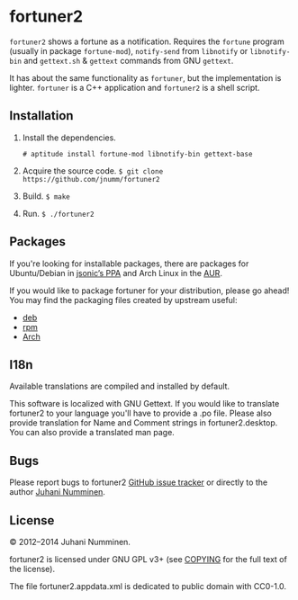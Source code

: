 fortuner2
=========

`fortuner2` shows a fortune as a notification. Requires the `fortune`
program (usually in package `fortune-mod`), `notify-send` from
`libnotify` or `libnotify-bin` and `gettext.sh` & `gettext` commands
from GNU `gettext`.

It has about the same functionality as `fortuner`, but the implementation
is lighter. `fortuner` is a C++ application and `fortuner2` is a shell
script.

Installation
------------

1.  Install the dependencies.

    `# aptitude install fortune-mod libnotify-bin gettext-base`

2.  Acquire the source code.
    `$ git clone https://github.com/jnumm/fortuner2`

3.  Build.
    `$ make`

4.  Run.
    `$ ./fortuner2`

Packages
--------
If you're looking for installable packages, there are packages for
Ubuntu/Debian in
[jsonic’s PPA](https://launchpad.net/~jsonic/+archive/ppa/)
and Arch Linux in the [AUR](https://aur.archlinux.org/packages/fortuner2/).

If you would like to package fortuner for your distribution, please go ahead!
You may find the packaging files created by upstream useful:
* [deb](http://bazaar.launchpad.net/~jsonic/+junk/fortuner2-ppa/files)
* [rpm](https://github.com/jnumm/fortuner2/blob/rpm/fortuner2.spec)
* [Arch](https://github.com/jnumm/fortuner2/tree/arch-pkg)

I18n
----
Available translations are compiled and installed by default.

This software is localized with GNU Gettext.
If you would like to translate fortuner2 to your language you'll have to
provide a .po file. Please also provide translation for Name and Comment
strings in fortuner2.desktop. You can also provide a translated man page.

Bugs
----
Please report bugs to fortuner2
[GitHub issue tracker](https://github.com/jnumm/fortuner2/issues) or
directly to the author [Juhani Numminen](mailto:juhaninumminen0@gmail.com).

License
-------
© 2012–2014 Juhani Numminen.

fortuner2 is licensed under GNU GPL v3+
(see [COPYING](https://github.com/jnumm/fortuner2/blob/master/COPYING)
for the full text of the license).

The file fortuner2.appdata.xml is dedicated to public domain with CC0-1.0.
